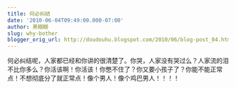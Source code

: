 ```yaml
---
title: 何必纠结
date: '2010-06-04T09:49:00.000-07:00'
author: 黑糊糊
slug: why-bother 
blogger_orig_url: http://doudouhu.blogspot.com/2010/06/blog-post_04.html
---
```


何必纠结呢，人家都已经和你讲的很清楚了。你哭，人家没有哭过么？人家流的泪不比你多么？你活该啊！你活该！你憋不住了？你又要小孩子了？你能不能正常点！不想彻底分了就正常点！像个男人！像个鸡巴男人！！！！
